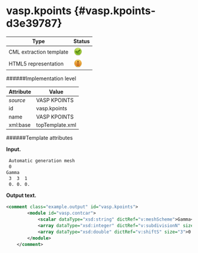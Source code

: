# vasp.kpoints {#vasp.kpoints-d3e39787}


| Type                                                                                                                                                                                                  | Status                                                                                                                                                                                                |
|----|----|
| CML extraction template                                                                                                                                                                               | ![](/imgs/Total.png)                                                                                                                                                                                  |
| HTML5 representation                                                                                                                                                                                  | ![](/imgs/Partial.png)                                                                                                                                                                                |

######Implementation level

| Attribute                                                                                                                                                                                             | Value                                                                                                                                                                                                 |
|----|----|
| *source*                                                                                                                                                                                              | VASP KPOINTS                                                                                                                                                                                          |
| id                                                                                                                                                                                                    | vasp.kpoints                                                                                                                                                                                          |
| name                                                                                                                                                                                                  | VASP KPOINTS                                                                                                                                                                                          |
| xml:base                                                                                                                                                                                              | topTemplate.xml                                                                                                                                                                                       |

######Template attributes

**Input.**

     Automatic generation mesh
     0
    Gamma
     3  3  1 
     0. 0. 0.
        

**Output text.**

```xml
<comment class="example.output" id="vasp.kpoints">
        <module id="vasp.contcar">
            <scalar dataType="xsd:string" dictRef="v:meshScheme">Gamma</scalar>
            <array dataType="xsd:integer" dictRef="v:subdivisionN" size="3">3 3 1</array>
            <array dataType="xsd:double" dictRef="v:shiftS" size="3">0. 0. 0.</array>
        </module>
    </comment>
```
